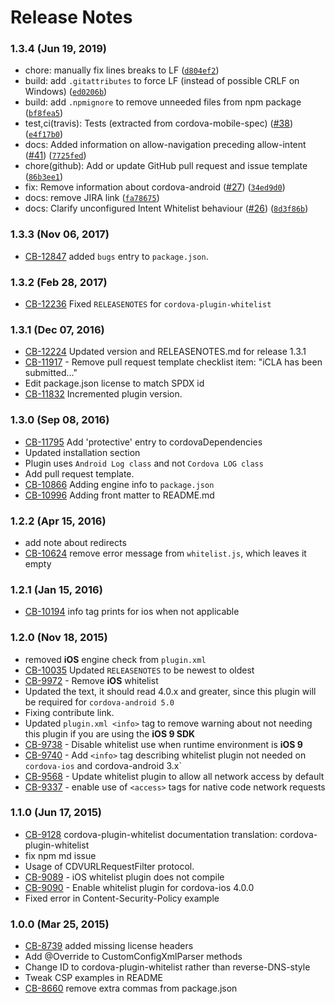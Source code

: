 <!--
#
# Licensed to the Apache Software Foundation (ASF) under one
# or more contributor license agreements.  See the NOTICE file
# distributed with this work for additional information
# regarding copyright ownership.  The ASF licenses this file
# to you under the Apache License, Version 2.0 (the
# "License"); you may not use this file except in compliance
# with the License.  You may obtain a copy of the License at
#
# http://www.apache.org/licenses/LICENSE-2.0
#
# Unless required by applicable law or agreed to in writing,
# software distributed under the License is distributed on an
# "AS IS" BASIS, WITHOUT WARRANTIES OR CONDITIONS OF ANY
#  KIND, either express or implied.  See the License for the
# specific language governing permissions and limitations
# under the License.
#
-->

# Release Notes

### 1.3.4 (Jun 19, 2019)

-   chore: manually fix lines breaks to LF ([`d804ef2`](https://github.com/apache/cordova-plugin-whitelist/commit/d804ef2))
-   build: add `.gitattributes` to force LF (instead of possible CRLF on Windows) ([`ed0206b`](https://github.com/apache/cordova-plugin-whitelist/commit/ed0206b))
-   build: add `.npmignore` to remove unneeded files from npm package ([`bf8fea5`](https://github.com/apache/cordova-plugin-whitelist/commit/bf8fea5))
-   test,ci(travis): Tests (extracted from cordova-mobile-spec) ([#38](https://github.com/apache/cordova-plugin-whitelist/issues/38)) ([`e4f17b0`](https://github.com/apache/cordova-plugin-whitelist/commit/e4f17b0))
-   docs: Added information on allow-navigation preceding allow-intent ([#41](https://github.com/apache/cordova-plugin-whitelist/issues/41)) ([`7725fed`](https://github.com/apache/cordova-plugin-whitelist/commit/7725fed))
-   chore(github): Add or update GitHub pull request and issue template ([`86b3ee1`](https://github.com/apache/cordova-plugin-whitelist/commit/86b3ee1))
-   fix: Remove information about cordova-android ([#27](https://github.com/apache/cordova-plugin-whitelist/issues/27)) ([`34ed9d0`](https://github.com/apache/cordova-plugin-whitelist/commit/34ed9d0))
-   docs: remove JIRA link ([`fa78675`](https://github.com/apache/cordova-plugin-whitelist/commit/fa78675))
-   docs: Clarify unconfigured Intent Whitelist behaviour ([#26](https://github.com/apache/cordova-plugin-whitelist/issues/26)) ([`8d3f86b`](https://github.com/apache/cordova-plugin-whitelist/commit/8d3f86b))

### 1.3.3 (Nov 06, 2017)

-   [CB-12847](https://issues.apache.org/jira/browse/CB-12847) added `bugs` entry to `package.json`.

### 1.3.2 (Feb 28, 2017)

-   [CB-12236](https://issues.apache.org/jira/browse/CB-12236) Fixed `RELEASENOTES` for `cordova-plugin-whitelist`

### 1.3.1 (Dec 07, 2016)

-   [CB-12224](https://issues.apache.org/jira/browse/CB-12224) Updated version and RELEASENOTES.md for release 1.3.1
-   [CB-11917](https://issues.apache.org/jira/browse/CB-11917) - Remove pull request template checklist item: "iCLA has been submitted…"
-   Edit package.json license to match SPDX id
-   [CB-11832](https://issues.apache.org/jira/browse/CB-11832) Incremented plugin version.

### 1.3.0 (Sep 08, 2016)

-   [CB-11795](https://issues.apache.org/jira/browse/CB-11795) Add 'protective' entry to cordovaDependencies
-   Updated installation section
-   Plugin uses `Android Log class` and not `Cordova LOG class`
-   Add pull request template.
-   [CB-10866](https://issues.apache.org/jira/browse/CB-10866) Adding engine info to `package.json`
-   [CB-10996](https://issues.apache.org/jira/browse/CB-10996) Adding front matter to README.md

### 1.2.2 (Apr 15, 2016)

-   add note about redirects
-   [CB-10624](https://issues.apache.org/jira/browse/CB-10624) remove error message from `whitelist.js`, which leaves it empty

### 1.2.1 (Jan 15, 2016)

-   [CB-10194](https://issues.apache.org/jira/browse/CB-10194) info tag prints for ios when not applicable

### 1.2.0 (Nov 18, 2015)

-   removed **iOS** engine check from `plugin.xml`
-   [CB-10035](https://issues.apache.org/jira/browse/CB-10035) Updated `RELEASENOTES` to be newest to oldest
-   [CB-9972](https://issues.apache.org/jira/browse/CB-9972) - Remove **iOS** whitelist
-   Updated the text, it should read 4.0.x and greater, since this plugin will be required for `cordova-android 5.0`
-   Fixing contribute link.
-   Updated `plugin.xml <info>` tag to remove warning about not needing this plugin if you are using the **iOS 9 SDK**
-   [CB-9738](https://issues.apache.org/jira/browse/CB-9738) - Disable whitelist use when runtime environment is **iOS 9**
-   [CB-9740](https://issues.apache.org/jira/browse/CB-9740) - Add `<info>` tag describing whitelist plugin not needed on `cordova-ios` and cordova-android 3.x`
-   [CB-9568](https://issues.apache.org/jira/browse/CB-9568) - Update whitelist plugin to allow all network access by default
-   [CB-9337](https://issues.apache.org/jira/browse/CB-9337) - enable use of `<access>` tags for native code network requests

### 1.1.0 (Jun 17, 2015)

-   [CB-9128](https://issues.apache.org/jira/browse/CB-9128) cordova-plugin-whitelist documentation translation: cordova-plugin-whitelist
-   fix npm md issue
-   Usage of CDVURLRequestFilter protocol.
-   [CB-9089](https://issues.apache.org/jira/browse/CB-9089) - iOS whitelist plugin does not compile
-   [CB-9090](https://issues.apache.org/jira/browse/CB-9090) - Enable whitelist plugin for cordova-ios 4.0.0
-   Fixed error in Content-Security-Policy example

### 1.0.0 (Mar 25, 2015)

-   [CB-8739](https://issues.apache.org/jira/browse/CB-8739) added missing license headers
-   Add @Override to CustomConfigXmlParser methods
-   Change ID to cordova-plugin-whitelist rather than reverse-DNS-style
-   Tweak CSP examples in README
-   [CB-8660](https://issues.apache.org/jira/browse/CB-8660) remove extra commas from package.json
